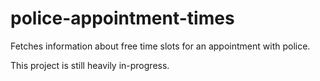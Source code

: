 # police-appointment-times
Fetches information about free time slots for an appointment with police.

This project is still heavily in-progress.
